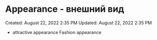 # Appearance - внешний вид

Created: August 22, 2022 2:35 PM
Updated: August 22, 2022 2:35 PM

- attractive appearance Fashion appearance